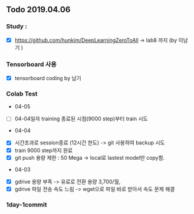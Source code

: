 ## Todo 2019.04.06 

### Study : 
- [X]   https://github.com/hunkim/DeepLearningZeroToAll ->  lab8 까지 (by 이남기 ) 

### Tensorboard 사용
- [X]   tensorboard coding by 남기 

### Colab Test 
* 04-05 
- [ ]   04-04일자 training 종료된 시점(9000 step)부터 train 시도 

* 04-04 
- [X]   시간초과로 session종료 (12시간 한도) -> git 사용하여 backup 시도 
- [X]   train 9000 step까지 완료 
- [X]   git push 용량 제한  : 50 Mega -> local로 lastest model만 copy함.  

* 04-03  
- [X]   gdrive 용량 부족 ->  유료로 전환 용량 3,700/월,  
- [X]   gdrive 파일 전송 속도 느림  -> wget으로 파일 바로 받아서 속도 문제 해결 

### 1day-1commit
